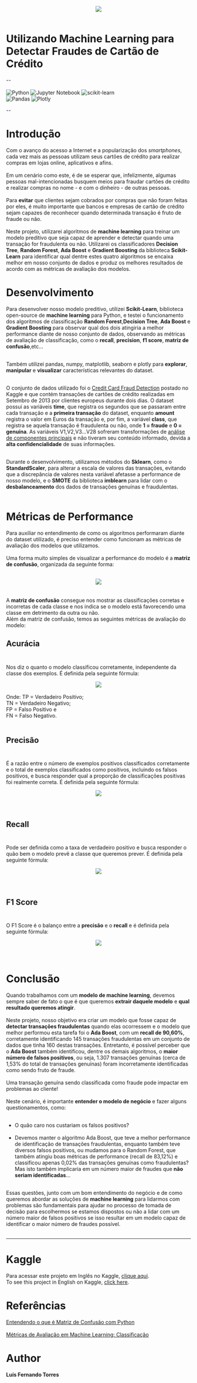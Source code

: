 <center><img src="https://www.cardrates.com/wp-content/uploads/2020/08/shutterstock_576998230.jpg"></center><br>

# Utilizando Machine Learning para Detectar Fraudes de Cartão de Crédito
--<br><br>
![Python](https://img.shields.io/badge/python-3670A0?style=for-the-badge&logo=python&logoColor=ffdd54) ![Jupyter Notebook](https://img.shields.io/badge/jupyter-%23FA0F00.svg?style=for-the-badge&logo=jupyter&logoColor=white) ![scikit-learn](https://img.shields.io/badge/scikit--learn-%23F7931E.svg?style=for-the-badge&logo=scikit-learn&logoColor=white) <br>
![Pandas](https://img.shields.io/badge/pandas-%23150458.svg?style=for-the-badge&logo=pandas&logoColor=white) ![Plotly](https://img.shields.io/badge/Plotly-%233F4F75.svg?style=for-the-badge&logo=plotly&logoColor=white)<br>

--

# Introdução

Com o avanço do acesso a Internet e a popularização dos *smartphones*, cada vez mais as pessoas utilizam seus cartões de crédito para realizar compras em lojas online, aplicativos e afins.<br><br>
Em um cenário como este, é de se esperar que, infelizmente, algumas pessoas mal-intencionadas busquem meios para fraudar cartões de crédito e realizar compras no nome - e com o dinheiro - de outras pessoas.<br><br>
Para **evitar** que clientes sejam cobrados por compras que não foram feitas por eles, é muito importante que bancos e empresas de cartão de crédito sejam capazes de reconhecer quando determinada transação é fruto de fraude ou não.<br><br>
Neste projeto, utilizarei algoritmos de **machine learning** para treinar um modelo preditivo que seja capaz de aprender e detectar quando uma transação for fraudulenta ou não. Utilizarei os classificadores **Decision Tree**, **Random Forest**, **Ada Boost** e **Gradient Boosting** da biblioteca **Scikit-Learn** para identificar qual dentre estes quatro algoritmos se encaixa melhor em nosso conjunto de dados e produz os melhores resultados de acordo com as métricas de avaliação dos modelos.

# Desenvolvimento

 Para desenvolver nosso modelo preditivo, utilizei **Scikit-Learn**, biblioteca open-source de **machine learning** para Python, e testei o funcionamento dos algoritmos de classificação **Random Forest**,**Decision Tree**, **Ada Boost** e **Gradient Boosting** para observar qual dos dois atingiria a melhor performance diante de nosso conjunto de dados, observando as métricas de avaliação de classificação, como o **recall**, **precision**, **f1 score**, **matriz de confusão**,etc...<br><br>
 
 Também utilizei pandas, numpy, matplotlib, seaborn e plotly para **explorar**, **manipular** e **visualizar** características relevantes do dataset.<br><br>
 
 O conjunto de dados utilizado foi o <a href= "https://www.kaggle.com/datasets/mlg-ulb/creditcardfraud">Credit Card Fraud Detection</a> postado no Kaggle e que contém transações de cartões de crédito realizadas em Setembro de 2013 por clientes europeus durante dois dias. O dataset possui as variáveis **time**, que registra os segundos que se passaram entre cada transação e a **primeira transação** do dataset, enquanto **amount** registra o valor em Euros da transação e, por fim, a variável **class**, que registra se aquela transação é fraudulenta ou não, onde **1 = fraude** e **0 = genuína**. As variáveis V1,V2,V3...V28 sofreram transformações de <a href = "https://pt.wikipedia.org/wiki/An%C3%A1lise_de_componentes_principais">análise de componentes principais</a> e não tiveram seu conteúdo informado, devida a **alta confidencialidade** de suas informações.<br><br>
 
 Durante o desenvolvimento, utilizamos métodos do **Sklearn**, como o **StandardScaler**, para alterar a escala de valores das transações, evitando que a discrepância de valores nesta variável afetasse a performance de nosso modelo, e o **SMOTE** da biblioteca **imblearn** para lidar com o **desbalanceamento** dos dados de transações genuínas e fraudulentas.<br><br>
 
 # Métricas de Performance
 
 Para auxiliar no entendimento de como os algoritmos performaram diante do dataset utilizado, é preciso entender como funcionam as métricas de avaliação dos modelos que utilizamos.<br><br>
 Uma forma muito simples de visualizar a performance do modelo é a **matriz de confusão**, organizada da seguinte forma:<br><br>
<center><img src= "https://miro.medium.com/max/1400/1*j0TSVygS7ZPfK-lZkojNcQ.png"></center><br><br>
A <b>matriz de confusão</b> consegue nos mostrar as classificações corretas e incorretas de cada classe e nos indica se o modelo está favorecendo uma classe em detrimento da outra ou não.<br>
Além da matriz de confusão, temos as seguintes métricas de avaliação do modelo:<br>

## Acurácia <br><br> 
Nos diz o quanto o modelo classificou corretamente, independente da classe dos exemplos. É definida pela seguinte fórmula:<br>
<center><img src = "https://miro.medium.com/max/1178/1*tNTpugu1beoC3f6ivswnsA.png"></center><br>
Onde: TP = Verdadeiro Positivo;<br>
TN = Verdadeiro Negativo;<br>
FP = Falso Positivo e<br>
FN = Falso Negativo. <br><br> 

## Precisão <br><br> 
É a razão entre o número de exemplos positivos classificados corretamente e o total de exemplos classificados como positivos, incluindo os falsos positivos, e busca responder qual a proporção de classificações positivas foi realmente correta. É definida pela seguinte fórmula:<br>
<center><img src = "https://miro.medium.com/max/476/1*pJrHo_sp-pnLFl6Ww3imUw.png"></center><br><br>

## Recall <br><br> 
Pode ser definida como a taxa de verdadeiro positivo e busca responder o quão bem o modelo prevê a classe que queremos prever. É definida pela seguinte fórmula:<br>
<center><img src = "https://miro.medium.com/max/396/1*zgmkLfNNRtFwCHp8m46AKA.png"></center><br><br>

## F1 Score <br><br> 
O F1 Score é o balanço entre a **precisão** e o **recall** e é definida pela seguinte fórmula:<br>
<center><img src = "https://miro.medium.com/max/520/1*sBVtY3BJoJbOs47ZZx46tA.png"></center><br><br>

# Conclusão
Quando trabalhamos com um **modelo de machine learning**, devemos sempre saber de fato o que é que queremos **extrair daquele modelo** e **qual resultado queremos atingir**.<br><br>
Neste projeto, nosso objetivo era criar um modelo que fosse capaz de **detectar transações fraudulentas** quando elas ocorressem e o modelo que melhor performou esta tarefa foi o **Ada Boost**, com um **recall de 90,60%**, corretamente identificando 145 transações fraudulentas em um conjunto de dados que tinha 160 destas transações. Entretanto, é possível perceber que o **Ada Boost** também identificou, dentre os demais algoritmos, o **maior número de falsos positivos**, ou seja, 1.307 transações genuínas (cerca de 1,53% do total de transações genuínas) foram incorretamente identificadas como sendo fruto de fraude.<br><br>
Uma transação genuína sendo classificada como fraude pode impactar em problemas ao cliente!<br><br>
Neste cenário, é importante **entender o modelo de negócio** e fazer alguns questionamentos, como: <br><br>
- O quão caro nos custariam os falsos positivos?<br><br>
- Devemos manter o algoritmo Ada Boost, que teve a melhor performance de identificação de transações fraudulentas, enquanto também teve diversos falsos positivos, ou mudamos para o Random Forest, que também atingiu boas métricas de performance (recall de 83,12%) e classificou apenas 0,02% das transações genuínas como fraudulentas? Mas isto também implicaria em um número maior de fraudes que **não seriam identificadas**...<br><br>

Essas questões, junto com um bom entendimento do negócio e de como queremos abordar as soluções de **machine learning** para lidarmos com problemas são fundamentais para ajudar no processo de tomada de decisão para escolhermos se estamos dispostos ou não a lidar com um número maior de falsos positivos se isso resultar em um modelo capaz de identificar o maior número de fraudes possível.<br><br>

-----

# Kaggle
Para acessar este projeto em Inglês no Kaggle, <a href = "https://www.kaggle.com/code/lusfernandotorres/91-87-recall-with-ada-boost-cc-fraud-detection">clique aqui</a>.<br>
To see this project in English on Kaggle, <a href = "https://www.kaggle.com/code/lusfernandotorres/91-87-recall-with-ada-boost-cc-fraud-detection">click here</a>.


# Referências
<a href="https://medium.com/data-hackers/entendendo-o-que-%C3%A9-matriz-de-confus%C3%A3o-com-python-114e683ec509">Entendendo o que é Matriz de Confusão com Python</a><br><br>
<a href="https://medium.com/kunumi/m%C3%A9tricas-de-avalia%C3%A7%C3%A3o-em-machine-learning-classifica%C3%A7%C3%A3o-49340dcdb198">Métricas de Avaliação em Machine Learning: Classificação</a><br>

# Author
**Luís Fernando Torres**
